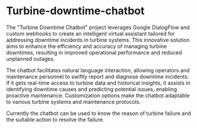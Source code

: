 # Turbine-downtime-chatbot

The "Turbine Downtime Chatbot" project leverages Google DialogFlow and custom
webhooks to create an intelligent virtual assistant tailored for addressing downtime
incidents in turbine systems. This innovative solution aims to enhance the efficiency and
accuracy of managing turbine downtimes, resulting in improved operational
performance and reduced unplanned outages.

The chatbot facilitates natural language interaction, allowing operators and maintenance
personnel to swiftly report and diagnose downtime incidents. If it gets real-time access
to turbine data and historical insights, it assists in identifying downtime causes and
predicting potential issues, enabling proactive maintenance. Customization options
make the chatbot adaptable to various turbine systems and maintenance protocols.

Currently the chatbot can be used to know the reason of turbine failure and the suitable 
action to resolve the failure.
